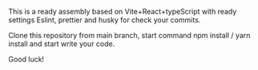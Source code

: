 This is a ready assembly based
on Vitе+React+typeScript with ready settings
Eslint, prettier and husky for check your commits.

Clone this repository from main branch, start command
npm install / yarn install
and start write your code.

Good luck!